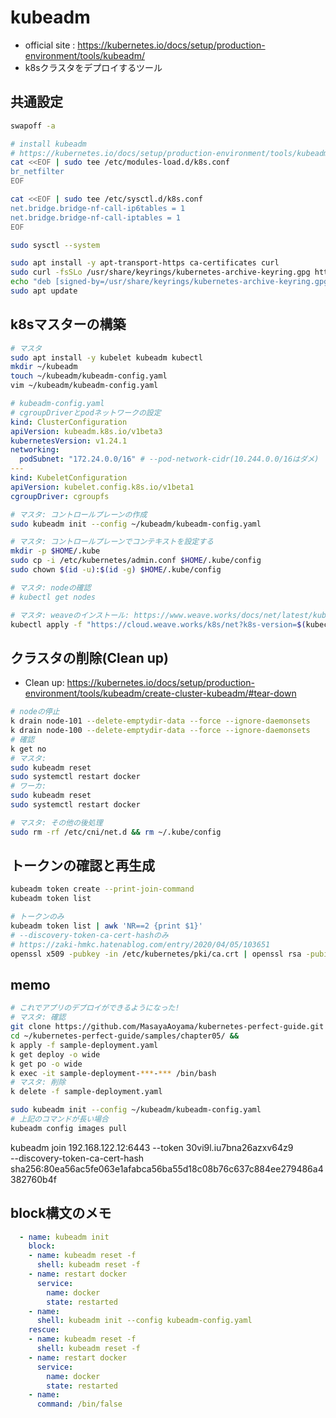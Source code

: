 # kubeadm
- official site : https://kubernetes.io/docs/setup/production-environment/tools/kubeadm/
- k8sクラスタをデプロイするツール

## 共通設定
```sh
swapoff -a

# install kubeadm
# https://kubernetes.io/docs/setup/production-environment/tools/kubeadm/install-kubeadm/
cat <<EOF | sudo tee /etc/modules-load.d/k8s.conf
br_netfilter
EOF

cat <<EOF | sudo tee /etc/sysctl.d/k8s.conf
net.bridge.bridge-nf-call-ip6tables = 1
net.bridge.bridge-nf-call-iptables = 1
EOF

sudo sysctl --system

sudo apt install -y apt-transport-https ca-certificates curl
sudo curl -fsSLo /usr/share/keyrings/kubernetes-archive-keyring.gpg https://packages.cloud.google.com/apt/doc/apt-key.gpg
echo "deb [signed-by=/usr/share/keyrings/kubernetes-archive-keyring.gpg] https://apt.kubernetes.io/ kubernetes-xenial main" | sudo tee /etc/apt/sources.list.d/kubernetes.list
sudo apt update
```

## k8sマスターの構築
```sh
# マスタ
sudo apt install -y kubelet kubeadm kubectl
mkdir ~/kubeadm
touch ~/kubeadm/kubeadm-config.yaml
vim ~/kubeadm/kubeadm-config.yaml
```
```yaml
# kubeadm-config.yaml
# cgroupDriverとpodネットワークの設定
kind: ClusterConfiguration
apiVersion: kubeadm.k8s.io/v1beta3
kubernetesVersion: v1.24.1
networking:
  podSubnet: "172.24.0.0/16" # --pod-network-cidr(10.244.0.0/16はダメ)
---
kind: KubeletConfiguration
apiVersion: kubelet.config.k8s.io/v1beta1
cgroupDriver: cgroupfs
```
```sh
# マスタ: コントロールプレーンの作成
sudo kubeadm init --config ~/kubeadm/kubeadm-config.yaml
```
```sh
# マスタ: コントロールプレーンでコンテキストを設定する
mkdir -p $HOME/.kube
sudo cp -i /etc/kubernetes/admin.conf $HOME/.kube/config
sudo chown $(id -u):$(id -g) $HOME/.kube/config

# マスタ: nodeの確認
# kubectl get nodes
```
```sh
# マスタ: weaveのインストール: https://www.weave.works/docs/net/latest/kubernetes/kube-addon/
kubectl apply -f "https://cloud.weave.works/k8s/net?k8s-version=$(kubectl version | base64 | tr -d '\n')"
```

## クラスタの削除(Clean up)
- Clean up: https://kubernetes.io/docs/setup/production-environment/tools/kubeadm/create-cluster-kubeadm/#tear-down
```sh
# nodeの停止
k drain node-101 --delete-emptydir-data --force --ignore-daemonsets
k drain node-100 --delete-emptydir-data --force --ignore-daemonsets
# 確認
k get no
# マスタ:
sudo kubeadm reset
sudo systemctl restart docker
# ワーカ:
sudo kubeadm reset
sudo systemctl restart docker

# マスタ: その他の後処理
sudo rm -rf /etc/cni/net.d && rm ~/.kube/config
```

## トークンの確認と再生成
```sh
kubeadm token create --print-join-command
kubeadm token list

# トークンのみ
kubeadm token list | awk 'NR==2 {print $1}'
# --discovery-token-ca-cert-hashのみ
# https://zaki-hmkc.hatenablog.com/entry/2020/04/05/103651
openssl x509 -pubkey -in /etc/kubernetes/pki/ca.crt | openssl rsa -pubin -outform der 2>/dev/null | openssl dgst -sha256 -hex | sed 's/^.* //'
```

## memo 
```sh
# これでアプリのデプロイができるようになった!
# マスタ: 確認
git clone https://github.com/MasayaAoyama/kubernetes-perfect-guide.git
cd ~/kubernetes-perfect-guide/samples/chapter05/ &&
k apply -f sample-deployment.yaml
k get deploy -o wide
k get po -o wide
k exec -it sample-deployment-***-*** /bin/bash
# マスタ: 削除
k delete -f sample-deployment.yaml 
```
```sh
sudo kubeadm init --config ~/kubeadm/kubeadm-config.yaml
# 上記のコマンドが長い場合
kubeadm config images pull
```
kubeadm join 192.168.122.12:6443 --token 30vi9l.iu7bna26azxv64z9 \
  --discovery-token-ca-cert-hash sha256:80ea56ac5fe063e1afabca56ba55d18c08b76c637c884ee279486a4382760b4f

## block構文のメモ
```yml
  - name: kubeadm init
    block: 
    - name: kubeadm reset -f
      shell: kubeadm reset -f
    - name: restart docker
      service:
        name: docker
        state: restarted
    - name: 
      shell: kubeadm init --config kubeadm-config.yaml
    rescue:
    - name: kubeadm reset -f
      shell: kubeadm reset -f
    - name: restart docker
      service:
        name: docker
        state: restarted
    - name:
      command: /bin/false

```